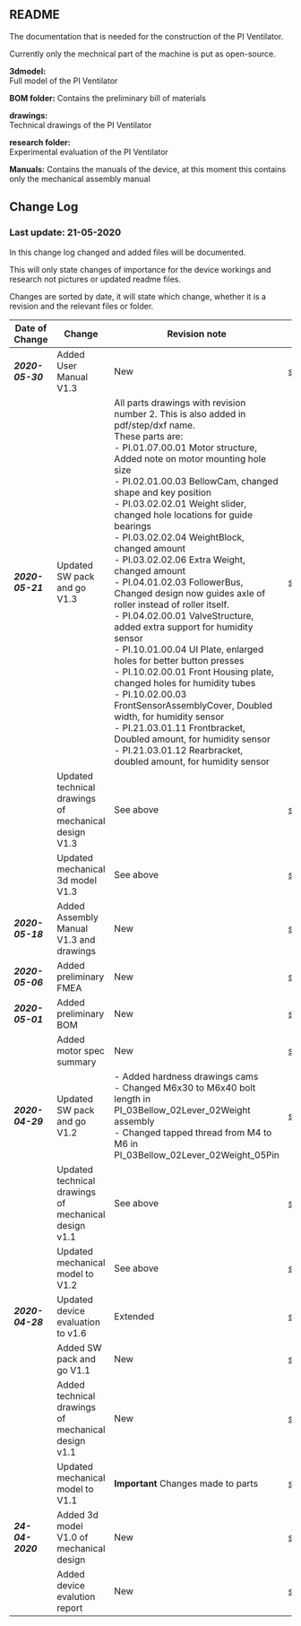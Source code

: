 ## README

The documentation that is needed for the construction of the PI Ventilator.

Currently only the mechnical part of the machine is put as open-source.

**3dmodel:**  
Full model of the PI Ventilator

**BOM folder:**
Contains the preliminary bill of materials

**drawings:**  
Technical drawings of the PI Ventilator  

**research folder:**  
Experimental evaluation of the PI Ventilator

**Manuals:**
Contains the manuals of the device, at this moment this contains only the mechanical assembly manual

## Change Log
### Last update: 21-05-2020
In this change log changed and added files will be documented.

This will only state changes of importance for the device workings and research not pictures or updated readme files.

Changes are sorted by date, it will state which change, whether it is a revision and the relevant files or folder.


| Date of Change          | Change        | Revision note  |Folder  |
| ----------|---------------| ---------------|-------------|
|**_2020-05-30_**|Added User Manual V1.3|New|[src/manuals](../src/manuals)
|**_2020-05-21_**|Updated SW pack and go V1.3|All parts drawings with revision number 2. This is also added in pdf/step/dxf name. <br>These parts are:<br>- PI.01.07.00.01 Motor structure, Added note on motor mounting hole size <br>- PI.02.01.00.03 BellowCam, changed shape and key position<br>- PI.03.02.02.01 Weight slider, changed hole locations for guide bearings<br>- PI.03.02.02.04 WeightBlock, changed amount <br>- PI.03.02.02.06 Extra Weight, changed amount<br>- PI.04.01.02.03 FollowerBus, Changed design now guides axle of roller instead of roller itself.<br>- PI.04.02.00.01 ValveStructure, added extra support for humidity sensor<br>- PI.10.01.00.04 UI Plate, enlarged holes for better button presses<br>- PI.10.02.00.01 Front Housing plate, changed holes for humidity tubes<br>- PI.10.02.00.03 FrontSensorAssemblyCover, Doubled width, for humidity sensor<br>- PI.21.03.01.11 Frontbracket, Doubled amount, for humidity sensor<br>- PI.21.03.01.12 Rearbracket, doubled amount, for humidity sensor|[src/3dmodel](../src/3dmodel/Project_Inspiration_V1.3_PackAndGo.zip)
| |Updated technical drawings of mechanical design V1.3| See above|[src/drawings](../src/drawings)|
| |Updated mechanical 3d model V1.3| See above|[src/3dmodel](../src/3dmodel/Project_Inspiration_V1.3.STEP)|
| **_2020-05-18_**|Added Assembly Manual V1.3 and drawings|New|[src/manuals](../src/manuals)
| **_2020-05-06_**|Added preliminary FMEA|New|[src/research](../src/research) 
| **_2020-05-01_**|Added preliminary BOM|New|[src/BOM](../src/BOM)|
| |Added motor spec summary|New|[src/research](../src/research/Summary_Motor_Specs.pdf)|
|**_2020-04-29_**|Updated SW pack and go V1.2|- Added hardness drawings cams    <br>- Changed M6x30 to M6x40 bolt length in PI_03Bellow_02Lever_02Weight assembly  <br>- Changed tapped thread from M4 to M6 in PI_03Bellow_02Lever_02Weight_05Pin |[src/3dmodel](../src/3dmodel/Project_Inspiration_V1.2_PackAndGo.zip)|
||Updated technical drawings of mechanical design v1.1|See above|[src/drawings](../src/drawings)|
| |Updated mechanical model to V1.2|See above|[src/3dmodel](../src/3dmodel/Project_Inspiration_V1.2.STEP)
| **_2020-04-28_**|Updated device evaluation to v1.6|Extended|[src/research](../src/research/device_evaluation.pdf)|
||Added SW pack and go V1.1|New |[src/3dmodel](../src/3dmodel/Project_Inspiration_V1.1_PackAndGo.zip)|
||Added technical drawings of mechanical design v1.1|New|[src/drawings](../src/3dmodel/drawings)|
| |Updated mechanical model to V1.1|**Important** Changes made to parts|[src/3dmodel](../src/3dmodel/Project_Inspiration_V1.1.STEP)
| **_24-04-2020_**|Added 3d model V1.0 of mechanical design|New|[src/3dmodel](../src/3dmodel/Project_Inspiration_V1.STEP)|
||Added device evalution report |New  |[src/research](../src/research/device_evaluation.pdf)|
